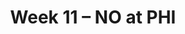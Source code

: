 ---
layout: game
title: Week 11 – NO at PHI
season: 2021
game_id: 2021_11_NO_PHI
away_team: NO
home_team: PHI
---